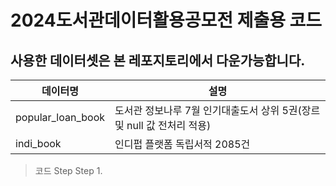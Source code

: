 # 2024도서관데이터활용공모전 제출용 코드 
## 사용한 데이터셋은 본 레포지토리에서 다운가능합니다. 

|데이터명|설명| 
|-----|---|
|popular_loan_book|도서관 정보나루 7월 인기대출도서 상위 5권(장르 및 null 값 전처리 적용)|
|indi_book|인디펍 플랫폼 독립서적 2085건|

> 코드 Step
> Step 1.
